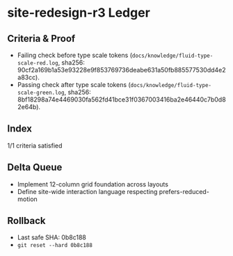 # site-redesign-r3 Ledger

## Criteria & Proof

- Failing check before type scale tokens (`docs/knowledge/fluid-type-scale-red.log`, sha256:
  90cf2a169b1a53e93228e9f853769736deabe631a50fb885577530dd4e2a83cc).
- Passing check after type scale tokens (`docs/knowledge/fluid-type-scale-green.log`, sha256:
  8bf18298a74e4469030fa562fd41bce31f0367003416ba2e46440c7b0d82e64b).

## Index

1/1 criteria satisfied

## Delta Queue

- Implement 12-column grid foundation across layouts
- Define site-wide interaction language respecting prefers-reduced-motion

## Rollback

- Last safe SHA: 0b8c188
- `git reset --hard 0b8c188`
